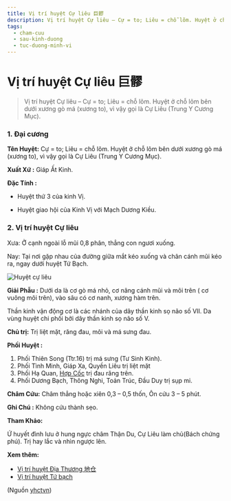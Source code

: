 ```yaml
---
title: Vị trí huyệt Cự liêu 巨髎
description: Vị trí huyệt Cự liêu – Cự = to; Liêu = chỗ lõm. Huyệt ở chỗ lõm bên dưới xương gò má (xương to), vì vậy gọi là Cự Liêu (Trung Y Cương Mục).
tags:
  - cham-cuu
  - sau-kinh-duong
  - tuc-duong-minh-vi
---
```


# Vị trí huyệt Cự liêu 巨髎 

> Vị trí huyệt Cự liêu – Cự = to; Liêu = chỗ lõm. Huyệt ở chỗ lõm bên dưới xương gò má (xương to), vì vậy gọi là Cự Liêu (Trung Y Cương Mục).

### **1. Đại cương**

**Tên Huyệt:** Cự = to; Liêu = chỗ lõm. Huyệt ở chỗ lõm bên dưới xương gò má (xương to), vì vậy gọi là Cự Liêu (Trung Y Cương Mục).

**Xuất Xứ :** Giáp Ất Kinh.

**Đặc Tính :**

+ Huyệt thứ 3 của kinh Vị.

+ Huyệt giao hội của Kinh Vị với Mạch Dương Kiều.

### 2. Vị trí huyệt Cự liêu

Xưa: Ở cạnh ngoài lỗ mũi 0,8 phân, thẳng con ngươi xuống.

Nay: Tại nơi gặp nhau của đường giữa mắt kéo xuống và chân cánh mũi kéo ra, ngay dưới huyệt Tứ Bạch.

![Huyệt cự liêu](/imgs/yhctvn/Huyet-cu-lieu-300x169.jpg)

**Giải Phẫu :** Dưới da là cơ gò má nhỏ, cơ nâng cánh mũi và môi trên ( cơ vuông môi trên), vào sâu có cơ nanh, xương hàm trên.

Thần kinh vận động cơ là các nhánh của dây thần kinh sọ não số VII. Da vùng huyệt chi phối bởi dây thần kinh sọ não số V.

**Chủ trị:** Trị liệt mặt, răng đau, môi và má sưng đau.

**Phối Huyệt :**

1. Phối Thiên Song (Ttr.16) trị má sưng (Tư Sinh Kinh).
2. Phối Tình Minh, Giáp Xa, Quyền Liêu trị liệt mặt
3. Phối Hạ Quan, [Hợp Cốc](/yhctvn/huyet-hop-coc-%e5%90%88-%e8%b0%b7) trị đau răng trên.
4. Phối Dương Bạch, Thông Nghi, Toản Trúc, Đầu Duy trị sụp mi.

**Châm Cứu:** Châm thẳng hoặc xiên 0,3 – 0,5 thốn, Ôn cứu 3 – 5 phút.

**Ghi Chú :** Không cứu thành sẹo.

**Tham Khảo:**

Ứ huyết đình lưu ở hung ngực châm Thận Du, Cự Liêu làm chủ(Bách chứng phú). Trị hay lắc và nhìn ngược lên.

**Xem thêm:**

* [Vị trí huyệt Địa Thương 地仓](/yhctvn/vi-tri-huyet-dia-thuong-%e5%9c%b0%e4%bb%93)
* [Vị trí huyệt Tứ bạch](/yhctvn/vi-tri-huyet-tu-bach)

(Nguồn <a href="https://yhctvn.com/vi-tri-huyet-cu-lieu-巨髎/" target="_blank">yhctvn</a>)
